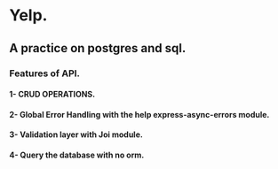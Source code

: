 # Yelp.
## A practice on postgres and sql.
### Features of API.
#### 1- CRUD OPERATIONS.
#### 2- Global Error Handling with the help express-async-errors module.
#### 3- Validation layer with Joi module.
#### 4- Query the database with no orm.
